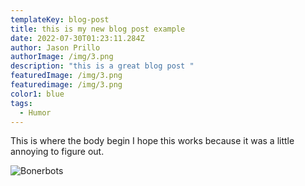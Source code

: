 ```yaml
---
templateKey: blog-post
title: this is my new blog post example
date: 2022-07-30T01:23:11.284Z
author: Jason Prillo
authorImage: /img/3.png
description: "this is a great blog post "
featuredImage: /img/3.png
featuredimage: /img/3.png
color1: blue
tags: 
  - Humor
---
```

This is where the body begin I hope this works because it was a little annoying to figure out.

![Bonerbots](/img/3.png "bonerbots")